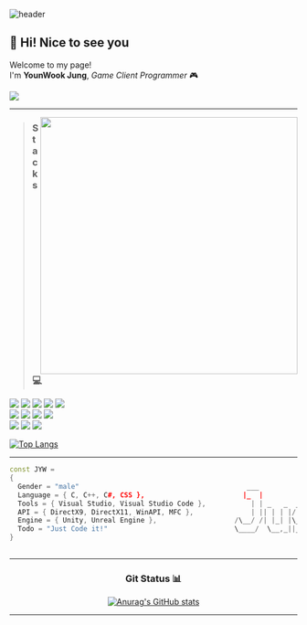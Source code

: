 ![header](https://capsule-render.vercel.app/api?type=soft&text=Hello%20World!&fontAlign=35&fontSize=45&desc=Welcome%20to%20my%20GitHub&descSize=20&descAlign=70&descAlignY=50&theme=onedark)

## 👋 Hi! Nice to see you

Welcome to my page!\
I'm **YounWook Jung**, *Game Client Programmer* 🎮 

<p>
  <img src="https://img.shields.io/badge/Github.io-181717?style=flat-square&logo=github&logoColor=white"/>
</p>

___

<img align='right' src= https://github.com/user-attachments/assets/aa774e1f-fc43-46c2-81d7-1b325c4013a9 width="450">

> ### Stacks 💻

<p>
  <img src="https://img.shields.io/badge/C-A8B9CC?style=flat-square&logo=c&logoColor=white"/>
  <img src="https://img.shields.io/badge/C++-00599C?style=flat-square&logo=cplusplus&logoColor=white"/>
  <img src="https://img.shields.io/badge/C Sharp-5BA37F?style=flat-square&logo=csharp&logoColor=white"/>
  <img src="https://img.shields.io/badge/Unity-000000?style=flat-square&logo=Unity&logoColor=white"/>
  <img src="https://img.shields.io/badge/Unreal Engine-0E1128?style=flat-square&logo=unrealengine&logoColor=white"/>
  <br/>
  <img src="https://img.shields.io/badge/VisualStudio-9013FE?style=flat-square&logo=visualstudio&logoColor=white"/> 
  <img src="https://img.shields.io/badge/VisualStudio Code-008C99?style=flat-square&logo=visualstudiocode&logoColor=white"/> 
  <img src="https://img.shields.io/badge/Git-F05032?style=flat-square&logo=git&logoColor=white"/> 
  <img src="https://img.shields.io/badge/Docker-2496ED?style=flat-square&logo=docker&logoColor=white"/> 
  <br/>
  <img src="https://img.shields.io/badge/DirectX-41AD48?style=flat-square&logo=&logoColor=white"/> 
  <img src="https://img.shields.io/badge/WinAPI-F93821?style=flat-square&logo=windows&logoColor=white"/> 
  <img src="https://img.shields.io/badge/MFC-1C3664?style=flat-square&logo=&logoColor=white"/>
</p>

[![Top Langs](https://github-readme-stats.vercel.app/api/top-langs/?username=youns119&layout=compact&theme=onedark)](https://github.com/anuraghazra/github-readme-stats)

___

```cpp
const JYW =
{
  Gender = "male"                                         ___              _     _____             _         _____  _    _
  Language = { C, C++, C#, CSS },                        |_  |            | |   /  __ \           | |       |_   _|| |  | |
  Tools = { Visual Studio, Visual Studio Code },           | | _   _  ___ | |_  | /  \/  ___    __| |  ___    | |  | |_ | |
  API = { DirectX9, DirectX11, WinAPI, MFC },              | || | | |/ __|| __| | |     / _ \  / _` | / _ \   | |  | __|| |
  Engine = { Unity, Unreal Engine },                   /\__/ /| |_| |\__ \| |_  | \__/\| (_) || (_| ||  __/  _| |_ | |_ |_|
  Todo = "Just Code it!"                               \____/  \__,_||___/ \__|  \____/ \___/  \__,_| \___|  \___/  \__|(_)
}
                                                              
```

___

<div align="center">

  ### Git Status 📊
  [![Anurag's GitHub stats](https://github-readme-stats.vercel.app/api?username=youns119&show_icons=true&rank_icon=github&include_all_commits=true&theme=onedark)](https://github.com/anuraghazra/github-readme-stats)

</div>

___
